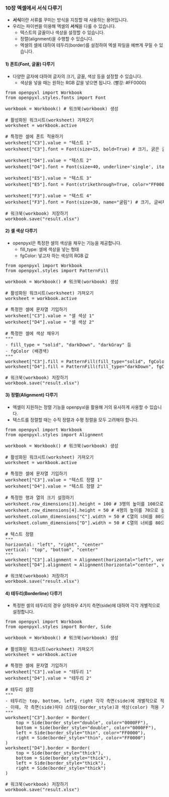 ### 10장 엑셀에서 서식 다루기

* <b>서식</b>이란 서류를 꾸미는 방식을 지칭할 때 사용하는 용어입니다. 
* 우리는 파이썬을 이용해 엑셀의 <b>서식</b>을 다룰 수 있습니다.
    * 텍스트의 글꼴이나 색상을 설정할 수 있습니다.
    * 정렬(alignment)을 수행할 수 있습니다.
    * 엑셀의 셀에 대하여 테두리(border)를 설정하여 엑셀 파일을 예쁘게 꾸밀 수 있습니다.

#### 1) 폰트(Font, 글꼴) 다루기

* 다양한 글자에 대하여 글자의 크기, 글꼴, 색상 등을 설정할 수 있습니다.
    * 색상을 넣을 때는 원하는 RGB 값을 넣으면 됩니다. (빨강: #FF0000)

<pre>
from openpyxl import Workbook
from openpyxl.styles.fonts import Font

workbook = Workbook() # 워크북(workbook) 생성

# 활성화된 워크시트(worksheet) 가져오기
worksheet = workbook.active

# 특정한 셀에 폰트 적용하기
worksheet["C3"].value = "텍스트 1"
worksheet["C3"].font = Font(size=15, bold=True) # 크기, 굵은 글씨

worksheet["D4"].value = "텍스트 2"
worksheet["D4"].font = Font(size=40, underline='single', italic=True) # 크기, 밑줄, 이탤릭체

worksheet["E5"].value = "텍스트 3"
worksheet["E5"].font = Font(strikethrough=True, color="FF0000") # 취소선, 색상(빨강)

worksheet["F3"].value = "텍스트 4"
worksheet["F3"].font = Font(size=30, name="굴림") # 크기, 글씨체

# 워크북(workbook) 저장하기
workbook.save("result.xlsx")
</pre>

#### 2) 셀 색상 다루기

* openpyxl은 특정한 셀의 색상을 채우는 기능을 제공합니다.
    * fill_type: 셀에 색상을 넣는 형태
    * fgColor: 넣고자 하는 색상의 RGB 값

<pre>
from openpyxl import Workbook
from openpyxl.styles import PatternFill

workbook = Workbook() # 워크북(workbook) 생성

# 활성화된 워크시트(worksheet) 가져오기
worksheet = workbook.active

# 특정한 셀에 문자열 기입하기
worksheet["C3"].value = "셀 색상 1"
worksheet["D4"].value = "셀 색상 2"

# 특정한 셀에 색상 채우기
"""
- fill_type = "solid", "darkDown", "darkGray" 등
- fgColor (배경색)
"""
worksheet["C3"].fill = PatternFill(fill_type="solid", fgColor="FF0000")
worksheet["D4"].fill = PatternFill(fill_type="darkDown", fgColor="0000FF")

# 워크북(workbook) 저장하기
workbook.save("result.xlsx")
</pre>

#### 3) 정렬(Alignment) 다루기

* 엑셀이 지원하는 정렬 기능을 openpyxl을 활용해 거의 유사하게 사용할 수 있습니다.
* 텍스트를 정렬할 때는 수직 정렬과 수평 정렬을 모두 고려해야 합니다.

<pre>
from openpyxl import Workbook
from openpyxl.styles import Alignment

workbook = Workbook() # 워크북(workbook) 생성

# 활성화된 워크시트(worksheet) 가져오기
worksheet = workbook.active

# 특정한 셀에 문자열 기입하기
worksheet["C3"].value = "텍스트 정렬 1"
worksheet["D4"].value = "텍스트 정렬 2"

# 특정한 행과 열의 크기 설정하기
worksheet.row_dimensions[3].height = 100 # 3행의 높이를 100으로 설정
worksheet.row_dimensions[4].height = 50 # 4행의 높이를 70으로 설정
worksheet.column_dimensions["C"].width = 50 # C열의 너비를 80으로 설정
worksheet.column_dimensions["D"].width = 50 # C열의 너비를 80으로 설정

# 텍스트 정렬
"""
horizontal: "left", "right", "center"
vertical: "top", "bottom", "center"
"""
worksheet["C3"].alignment = Alignment(horizontal="left", vertical="top")
worksheet["D4"].alignment = Alignment(horizontal="center", vertical="center")

# 워크북(workbook) 저장하기
workbook.save("result.xlsx")
</pre>

#### 4) 테두리(Borderline) 다루기

* 특정한 셀의 테두리의 경우 상하좌우 4가지 측면(side)에 대하여 각각 개별적으로 설정합니다.

<pre>
from openpyxl import Workbook
from openpyxl.styles import Border, Side

workbook = Workbook() # 워크북(workbook) 생성

# 활성화된 워크시트(worksheet) 가져오기
worksheet = workbook.active

# 특정한 셀에 문자열 기입하기
worksheet["C3"].value = "테두리 1"
worksheet["D4"].value = "테두리 2"

# 테두리 설정
"""
- 테두리는 top, bottom, left, right 각각 측면(side)에 개별적으로 적용 가능
- 이때, 각 측면(side)마다 스타일(border_style)과 색상(color) 적용 가능
"""
worksheet["C3"].border = Border(
    top = Side(border_style="double", color="0000FF"),
    bottom = Side(border_style="double", color="0000FF"),
    left = Side(border_style="thin", color="FF0000"),
    right = Side(border_style="thin", color="FF0000")
)
worksheet["D4"].border = Border(
    top = Side(border_style="thick"),
    bottom = Side(border_style="thick"),
    left = Side(border_style="thick"),
    right = Side(border_style="thick")
)

# 워크북(workbook) 저장하기
workbook.save("result.xlsx")
</pre>
